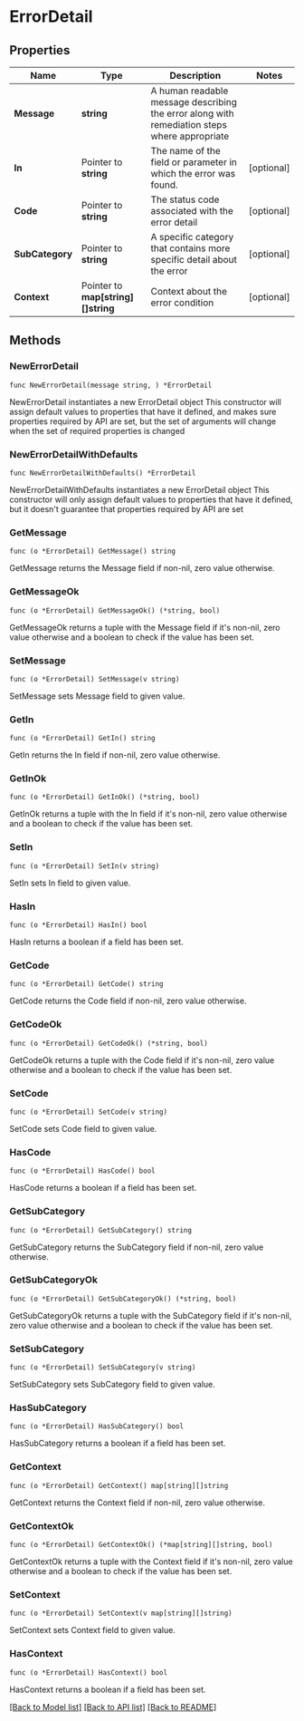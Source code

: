 # ErrorDetail

## Properties

Name | Type | Description | Notes
------------ | ------------- | ------------- | -------------
**Message** | **string** | A human readable message describing the error along with remediation steps where appropriate | 
**In** | Pointer to **string** | The name of the field or parameter in which the error was found. | [optional] 
**Code** | Pointer to **string** | The status code associated with the error detail | [optional] 
**SubCategory** | Pointer to **string** | A specific category that contains more specific detail about the error | [optional] 
**Context** | Pointer to **map[string][]string** | Context about the error condition | [optional] 

## Methods

### NewErrorDetail

`func NewErrorDetail(message string, ) *ErrorDetail`

NewErrorDetail instantiates a new ErrorDetail object
This constructor will assign default values to properties that have it defined,
and makes sure properties required by API are set, but the set of arguments
will change when the set of required properties is changed

### NewErrorDetailWithDefaults

`func NewErrorDetailWithDefaults() *ErrorDetail`

NewErrorDetailWithDefaults instantiates a new ErrorDetail object
This constructor will only assign default values to properties that have it defined,
but it doesn't guarantee that properties required by API are set

### GetMessage

`func (o *ErrorDetail) GetMessage() string`

GetMessage returns the Message field if non-nil, zero value otherwise.

### GetMessageOk

`func (o *ErrorDetail) GetMessageOk() (*string, bool)`

GetMessageOk returns a tuple with the Message field if it's non-nil, zero value otherwise
and a boolean to check if the value has been set.

### SetMessage

`func (o *ErrorDetail) SetMessage(v string)`

SetMessage sets Message field to given value.


### GetIn

`func (o *ErrorDetail) GetIn() string`

GetIn returns the In field if non-nil, zero value otherwise.

### GetInOk

`func (o *ErrorDetail) GetInOk() (*string, bool)`

GetInOk returns a tuple with the In field if it's non-nil, zero value otherwise
and a boolean to check if the value has been set.

### SetIn

`func (o *ErrorDetail) SetIn(v string)`

SetIn sets In field to given value.

### HasIn

`func (o *ErrorDetail) HasIn() bool`

HasIn returns a boolean if a field has been set.

### GetCode

`func (o *ErrorDetail) GetCode() string`

GetCode returns the Code field if non-nil, zero value otherwise.

### GetCodeOk

`func (o *ErrorDetail) GetCodeOk() (*string, bool)`

GetCodeOk returns a tuple with the Code field if it's non-nil, zero value otherwise
and a boolean to check if the value has been set.

### SetCode

`func (o *ErrorDetail) SetCode(v string)`

SetCode sets Code field to given value.

### HasCode

`func (o *ErrorDetail) HasCode() bool`

HasCode returns a boolean if a field has been set.

### GetSubCategory

`func (o *ErrorDetail) GetSubCategory() string`

GetSubCategory returns the SubCategory field if non-nil, zero value otherwise.

### GetSubCategoryOk

`func (o *ErrorDetail) GetSubCategoryOk() (*string, bool)`

GetSubCategoryOk returns a tuple with the SubCategory field if it's non-nil, zero value otherwise
and a boolean to check if the value has been set.

### SetSubCategory

`func (o *ErrorDetail) SetSubCategory(v string)`

SetSubCategory sets SubCategory field to given value.

### HasSubCategory

`func (o *ErrorDetail) HasSubCategory() bool`

HasSubCategory returns a boolean if a field has been set.

### GetContext

`func (o *ErrorDetail) GetContext() map[string][]string`

GetContext returns the Context field if non-nil, zero value otherwise.

### GetContextOk

`func (o *ErrorDetail) GetContextOk() (*map[string][]string, bool)`

GetContextOk returns a tuple with the Context field if it's non-nil, zero value otherwise
and a boolean to check if the value has been set.

### SetContext

`func (o *ErrorDetail) SetContext(v map[string][]string)`

SetContext sets Context field to given value.

### HasContext

`func (o *ErrorDetail) HasContext() bool`

HasContext returns a boolean if a field has been set.


[[Back to Model list]](../README.md#documentation-for-models) [[Back to API list]](../README.md#documentation-for-api-endpoints) [[Back to README]](../README.md)


